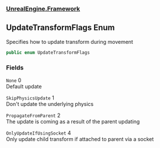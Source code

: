 ### [UnrealEngine.Framework](./UnrealEngine-Framework.md 'UnrealEngine.Framework')
## UpdateTransformFlags Enum
Specifies how to update transform during movement  
```csharp
public enum UpdateTransformFlags
```
### Fields
<a name='UnrealEngine-Framework-UpdateTransformFlags-None'></a>
`None` 0  
Default update  
  
<a name='UnrealEngine-Framework-UpdateTransformFlags-SkipPhysicsUpdate'></a>
`SkipPhysicsUpdate` 1  
Don't update the underlying physics  
  
<a name='UnrealEngine-Framework-UpdateTransformFlags-PropagateFromParent'></a>
`PropagateFromParent` 2  
The update is coming as a result of the parent updating  
  
<a name='UnrealEngine-Framework-UpdateTransformFlags-OnlyUpdateIfUsingSocket'></a>
`OnlyUpdateIfUsingSocket` 4  
Only update child transform if attached to parent via a socket  
  
